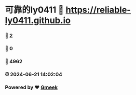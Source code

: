 # 可靠的ly0411 :link: https://reliable-ly0411.github.io 
### :page_facing_up: [2](https://reliable-ly0411.github.io/tag.html) 
### :speech_balloon: 0 
### :hibiscus: 4962 
### :alarm_clock: 2024-06-21 14:02:04 
### Powered by :heart: [Gmeek](https://github.com/Meekdai/Gmeek)
